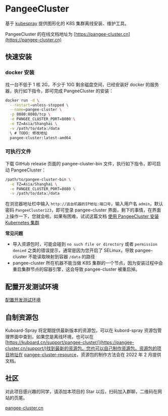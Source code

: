 # PangeeCluster

基于 [kubespray](https://github.com/kubernetes-sigs/kubespray) 提供图形化的 K8S 集群离线安装、维护工具。

PangeeCluster 的在线文档地址为 [https://pangee-cluster.cn](https://pangee-cluster.cn)

## 快速安装

### docker 安装
找一台不低于 1 核 2G，不少于 10G 剩余磁盘空间，已经安装好 docker 的服务器，执行如下指令，即可完成 PangeeCluster 的安装：

```sh
docker run -d \
  --restart=unless-stopped \
  --name=pangee-cluster \
  -p 8080:8080/tcp \
  -e PANGEE_CLUSTER_PORT=8080 \
  -e TZ=Asia/Shanghai \
  -v /path/to/data:/data
  \ # TODO: 修改地址
  pangee-cluster:latest-amd64
```

### 可执行文件
下载 GitHub release 页面的 pangee-cluster-bin 文件，执行如下指令，即可启动 PangeeCluster：

```sh
/path/to/pangee-cluster-bin \
  -e TZ=Asia/Shanghai \
  -e PANGEE_CLUSTER_PORT=8080 \
  -v /path/to/data:/data
```

在浏览器地址栏中输入 `http://这台机器的IP地址:端口号`，输入用户名 `admin`，默认密码 `PangeeCluster123`，即可登录 pangee-cluster 界面，剩下的事情，在界面上操作一下，您就会啦。如果有困难，试试这篇文档 <a href="https://pangee-cluster.cn/guide/install-k8s.html" target="_blank">使用 PangeeCluster 安装 Kubernetes 集群</a>

**常见问题**

- 导入资源包时，可能会碰到 `no such file or directory` 或者 `permission denied` 之类的错误提示，通常是因为您开启了 SELinux，导致 pangee-cluster 不能读取映射到容器 `/data` 的路径
- pangee-cluster 所在机器不能当做 K8S 集群的一个节点，因为安装过程中会重启集群节点的容器引擎，这会导致 pangee-cluster 被重启掉。

## 配置开发测试环境

[配置开发测试环境](./docs/setup-dev/dev.md)

## 自制资源包

Kuboard-Spray 将定期提供最新版本的资源包，可以在 kubord-spray 资源包管理界面中查到，如果您是离线环境，也可以在 [https://kuboard.cn/support/pangee-cluster/](https://pangee-cluster.cn/support/)找到最新的资源包。您也可以自己制作资源包，资源包的项目地址在 [pangee-cluster-resource](https://github.com/opencmit/pangee-cluster-resource)，资源包的制作方法会在 2022 年 2 月提供文档。

## 社区

对此项目感兴趣的同学，请添加本项目的 Star 以后，扫码加入群聊，二维码在网站的页尾。

[pangee-cluster.cn](https://pangee-cluster.cn)
